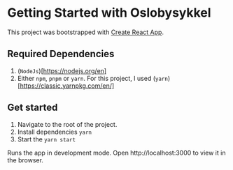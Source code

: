 # Getting Started with Oslobysykkel

This project was bootstrapped with [Create React App](https://github.com/facebook/create-react-app).

## Required Dependencies

1. (`NodeJs`)[https://nodejs.org/en]
2. Either `npm`, `pnpm` or `yarn`. For this project, I used (`yarn`)[https://classic.yarnpkg.com/en/]


## Get started 

1. Navigate to the root of the project. 
2. Install dependencies `yarn`
3. Start the `yarn start`

Runs the app in development mode. Open http://localhost:3000 to view it in the browser.

